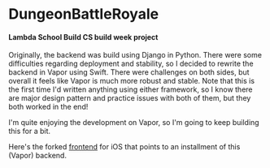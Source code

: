 # DungeonBattleRoyale

#### Lambda School Build CS build week project

Originally, the backend was build using Django in Python. There were some difficulties regarding deployment and stability, so I decided to rewrite the backend in Vapor using Swift. There were challenges on both sides, but overall it feels like Vapor is much more robust and stable. Note that this is the first time I'd written anything using either framework, so I know there are major design pattern and practice issues with both of them, but they both worked in the end!

I'm quite enjoying the development on Vapor, so I'm going to keep building this for a bit.

Here's the forked [frontend](https://github.com/mredig/DungeonBattleRoyale-iOS) for iOS that points to an installment of this (Vapor) backend.
